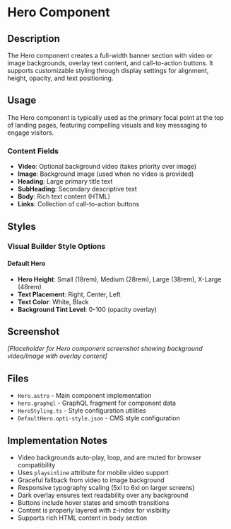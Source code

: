 # Hero Component

## Description

The Hero component creates a full-width banner section with video or image backgrounds, overlay text content, and call-to-action buttons. It supports customizable styling through display settings for alignment, height, opacity, and text positioning.

## Usage

The Hero component is typically used as the primary focal point at the top of landing pages, featuring compelling visuals and key messaging to engage visitors.

### Content Fields

- **Video**: Optional background video (takes priority over image)
- **Image**: Background image (used when no video is provided)
- **Heading**: Large primary title text
- **SubHeading**: Secondary descriptive text
- **Body**: Rich text content (HTML)
- **Links**: Collection of call-to-action buttons

## Styles

### Visual Builder Style Options

#### Default Hero
- **Hero Height**: Small (18rem), Medium (28rem), Large (38rem), X-Large (48rem)
- **Text Placement**: Right, Center, Left
- **Text Color**: White, Black
- **Background Tint Level**: 0-100 (opacity overlay)

## Screenshot

*[Placeholder for Hero component screenshot showing background video/image with overlay content]*

## Files

- `Hero.astro` - Main component implementation
- `hero.graphql` - GraphQL fragment for component data
- `HeroStyling.ts` - Style configuration utilities
- `DefaultHero.opti-style.json` - CMS style configuration

## Implementation Notes

- Video backgrounds auto-play, loop, and are muted for browser compatibility
- Uses `playsinline` attribute for mobile video support
- Graceful fallback from video to image background
- Responsive typography scaling (5xl to 6xl on larger screens)
- Dark overlay ensures text readability over any background
- Buttons include hover states and smooth transitions
- Content is properly layered with z-index for visibility
- Supports rich HTML content in body section